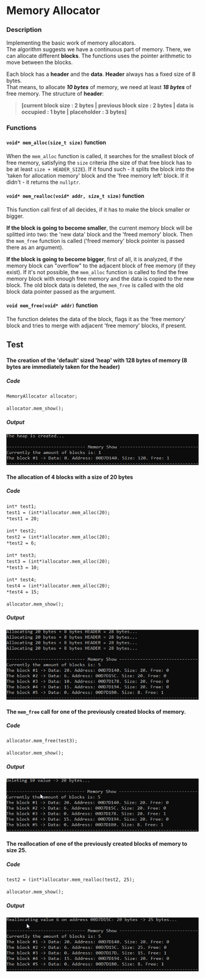 # Memory Allocator
### Description
Implementing the basic work of memory allocators.  
The algorithm suggests we have a continuous part of memory. There, we can allocate different **blocks**. The functions uses the pointer arithmetic to move between the blocks.

Each block has a **header** and the **data**. **Header** always has a fixed size of 8 bytes.   
That means, to allocate ***10 bytes*** of memory, we need at least ***18 bytes*** of free memory.
The structure of **header**:   
> **[current block size : 2 bytes | previous block size : 2 bytes | data is occupied : 1 byte | placeholder : 3 bytes]**
### Functions  
#### `void* mem_alloc(size_t size)` function
When the `mem_alloc` function is called,
it searches for the smallest block of free memory, satisfying the `size` criteria (the size of that free block has to be at least `size + HEADER_SIZE`).
If it found such - it splits the block into the 'taken for allocation memory' block and the 'free memory left' block.
If it didn't - it returns the `nullptr`.
#### `void* mem_realloc(void* addr, size_t size)` function
This function call first of all decides, if it has to make the block smaller or bigger.   

**If the block is going to become smaller**, the current memory block will be splitted into two: the 'new data' block and the 'freed memory' block.
Then the `mem_free` function is called ('freed memory' block pointer is passed there as an argument).    
    
**If the block is going to become bigger**, first of all, it is analyzed, if the memory block can "overflow" to the adjacent block of free memory
 (if they exist). If it's not possible, the `mem_alloc` function is called to find the free memory block with enough free memory and the data is copied
to the new block. The old block data is deleted, the `mem_free` is called with the old block data pointer passed as the argument.
#### `void mem_free(void* addr)` function
The function deletes the data of the block, flags it as the 'free memory' block and tries to merge with adjacent 'free memory' blocks, if present.

## Test

#### The creation of the 'default' sized 'heap' with 128 bytes of memory (8 bytes are immediately taken for the header)
##### Code
```  
MemoryAllocator allocator;     
   
allocator.mem_show();    
```
##### Output
![The creation of heap](.img/createAllocator.png "The creation of heap")
#### The allocation of 4 blocks with a size of 20 bytes
##### Code
```
int* test1;
test1 = (int*)allocator.mem_alloc(20);
*test1 = 20;

int* test2;
test2 = (int*)allocator.mem_alloc(20);
*test2 = 6;

int* test3;
test3 = (int*)allocator.mem_alloc(20);
*test3 = 10;

int* test4;
test4 = (int*)allocator.mem_alloc(20);
*test4 = 15;  
   
allocator.mem_show();    
```
##### Output
![The allocation](.img/allocate.png "The allocation")


#### The `mem_free` call for one of the previously created blocks of memory.
##### Code
```
allocator.mem_free(test3);

allocator.mem_show();
```
##### Output
![The deletion](.img/free.png "The deletion")



#### The reallocation of one of the previously created blocks of memory to size 25.
##### Code
```
test2 = (int*)allocator.mem_realloc(test2, 25);  
   
allocator.mem_show();    
```
##### Output
![The reallocation](.img/realloc.png "The reallocation")
